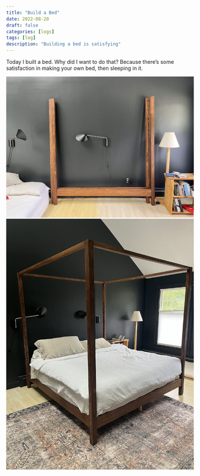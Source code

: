 ```yaml
---
title: "Build a Bed"
date: 2022-08-20
draft: false
categories: [logs]
tags: [log]
description: "Building a bed is satisfying"
---
```


  Today I built a bed. Why did I want to do that? Because there’s some satisfaction in making your own bed, then sleeping in it. 

![bed](/static/bed1.jpg)
![Finished bed](/static/bed3.jpg)


